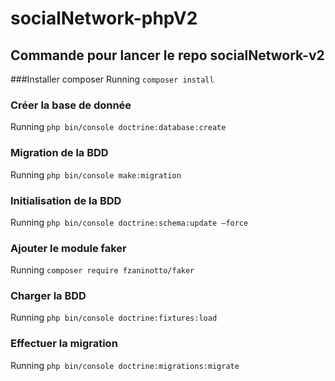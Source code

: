 # socialNetwork-phpV2

## Commande pour lancer le repo socialNetwork-v2



###Installer composer
Running ```composer install```


### Créer la base de donnée
Running ``` php bin/console doctrine:database:create ```

### Migration de la BDD
Running ```php bin/console make:migration```

### Initialisation de la BDD
Running ```php bin/console doctrine:schema:update —force```

### Ajouter le module faker
Running ```composer require fzaninotto/faker``` 

### Charger la BDD
Running ```php bin/console doctrine:fixtures:load``` 

### Effectuer la migration
Running ```php bin/console doctrine:migrations:migrate```
